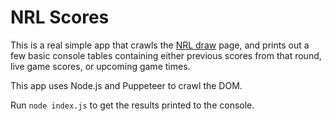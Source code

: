 # NRL Scores

This is a real simple app that crawls the [NRL draw](https://www.nrl.com/draw/ "NRL DRAW") page, and prints out a few basic console tables containing either previous scores from that round, live game scores, or upcoming game times.

This app uses Node.js and Puppeteer to crawl the DOM.

Run `node index.js` to get the results printed to the console.